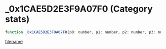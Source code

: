 # _0x1CAE5D2E3F9A07F0 (Category stats)

```js
function _0x1CAE5D2E3F9A07F0(p0: number, p1: number, p2: number, p3: number, p4: number, p5: number): void
```

[filename](_0x1CAE5D2E3F9A07F0_m.md ':include')